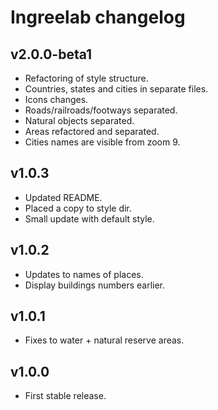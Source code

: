 # Ingreelab changelog

## v2.0.0-beta1

* Refactoring of style structure.
* Countries, states and cities in separate files.
* Icons changes.
* Roads/railroads/footways separated.
* Natural objects separated.
* Areas refactored and separated.
* Cities names are visible from zoom 9.

## v1.0.3

* Updated README. 
* Placed a copy to style dir.
* Small update with default style.

## v1.0.2

* Updates to names of places.
* Display buildings numbers earlier.

## v1.0.1

* Fixes to water + natural reserve areas.

## v1.0.0

* First stable release.
